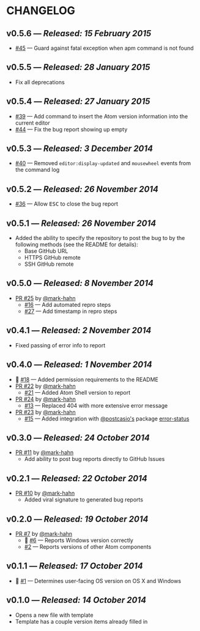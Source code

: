# CHANGELOG

## **v0.5.6** &mdash; *Released: 15 February 2015*

* [#45](https://github.com/lee-dohm/bug-report/issues/45) &mdash; Guard against fatal exception when apm command is not found

## **v0.5.5** &mdash; *Released: 28 January 2015*

* Fix all deprecations

## **v0.5.4** &mdash; *Released: 27 January 2015*

* [#39](https://github.com/lee-dohm/bug-report/issues/40) &mdash; Add command to insert the Atom version information into the current editor
* [#44](https://github.com/lee-dohm/bug-report/issues/44) &mdash; Fix the bug report showing up empty

## **v0.5.3** &mdash; *Released: 3 December 2014*

* [#40](https://github.com/lee-dohm/bug-report/issues/40) &mdash; Removed `editor:display-updated` and `mousewheel` events from the command log

## **v0.5.2** &mdash; *Released: 26 November 2014*

* [#36](https://github.com/lee-dohm/bug-report/issues/36) &mdash; Allow <kbd>ESC</kbd> to close the bug report

## **v0.5.1** &mdash; *Released: 26 November 2014*

* Added the ability to specify the repository to post the bug to by the following methods (see the README for details):
    * Base GitHub URL
    * HTTPS GitHub remote
    * SSH GitHub remote

## **v0.5.0** &mdash; *Released: 8 November 2014*

* [PR #25](https://github.com/lee-dohm/bug-report/pull/25) by [@mark-hahn](https://github.com/mark-hahn)
    * [#16](https://github.com/lee-dohm/bug-report/issues/16) &mdash; Add automated repro steps
    * [#27](https://github.com/lee-dohm/bug-report/issues/27) &mdash; Add timestamp in repro steps

## **v0.4.1** &mdash; *Released: 2 November 2014*

* Fixed passing of error info to report

## **v0.4.0** &mdash; *Released: 1 November 2014*

* :bug: [#18](https://github.com/lee-dohm/bug-report/issues/18) &mdash; Added permission requirements to the README
* [PR #22](https://github.com/lee-dohm/bug-report/pull/22) by [@mark-hahn](https://github.com/mark-hahn)
    * [#21](https://github.com/lee-dohm/bug-report/issues/21) &mdash; Added Atom Shell version to report
* [PR #24](https://github.com/lee-dohm/bug-report/pull/24) by [@mark-hahn](https://github.com/mark-hahn)
    * [#13](https://github.com/lee-dohm/bug-report/issues/13) &mdash; Replaced 404 with more extensive error message
* [PR #23](https://github.com/lee-dohm/bug-report/pull/23) by [@mark-hahn](https://github.com/mark-hahn)
    * [#15](https://github.com/lee-dohm/bug-report/issues/15) &mdash; Added integration with [@postcasio's](https://github.com/postcasio) package [error-status](https://atom.io/packages/error-status)

## **v0.3.0** &mdash; *Released: 24 October 2014*

* [PR #11](https://github.com/lee-dohm/bug-report/pull/11) by [@mark-hahn](https://github.com/mark-hahn)
    * Add ability to post bug reports directly to GitHub Issues

## **v0.2.1** &mdash; *Released: 22 October 2014*

* [PR #10](https://github.com/lee-dohm/bug-report/pull/10) by [@mark-hahn](https://github.com/mark-hahn)
    * Added viral signature to generated bug reports

## **v0.2.0** &mdash; *Released: 19 October 2014*

* [PR #7](https://github.com/lee-dohm/bug-report/pull/7) by [@mark-hahn](https://github.com/mark-hahn)
    * :bug: [#6](https://github.com/lee-dohm/bug-report/issues/1) &mdash; Reports Windows version correctly
    * [#2](https://github.com/lee-dohm/bug-report/issues/1) &mdash; Reports versions of other Atom components

## **v0.1.1** &mdash; *Released: 17 October 2014*

* :bug: [#1](https://github.com/lee-dohm/bug-report/issues/1) &mdash; Determines user-facing OS version on OS X and Windows

## **v0.1.0** &mdash; *Released: 14 October 2014*

* Opens a new file with template
* Template has a couple version items already filled in
